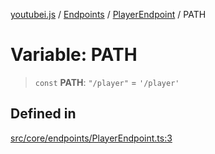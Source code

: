 [youtubei.js](../../../../../README.md) / [Endpoints](../../../README.md) / [PlayerEndpoint](../README.md) / PATH

# Variable: PATH

> `const` **PATH**: `"/player"` = `'/player'`

## Defined in

[src/core/endpoints/PlayerEndpoint.ts:3](https://github.com/LuanRT/YouTube.js/blob/305a398158a6cac82e6ef288fed4bf1661c89d52/src/core/endpoints/PlayerEndpoint.ts#L3)
